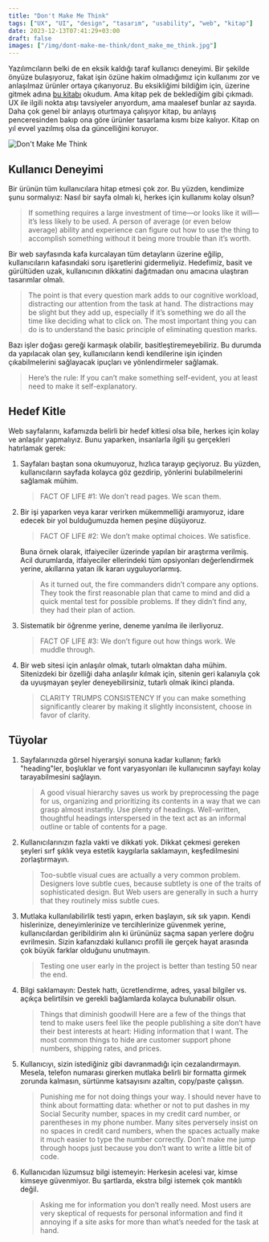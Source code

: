 ```yaml
---
title: "Don't Make Me Think"
tags: ["UX", "UI", "design", "tasarım", "usability", "web", "kitap"]
date: 2023-12-13T07:41:29+03:00
draft: false
images: ["/img/dont-make-me-think/dont_make_me_think.jpg"]
---
```


Yazılımcıların belki de en eksik kaldığı taraf kullanıcı deneyimi.
Bir şekilde önyüze bulaşıyoruz, fakat işin özüne hakim olmadığımız için kullanımı zor ve anlaşılmaz ürünler ortaya çıkarıyoruz.
Bu eksikliğimi bildiğim için, üzerine gitmek adına [bu kitabı](https://www.amazon.com/Dont-Make-Think-Revisited-Usability/dp/0321965515) okudum.
Ama kitap pek de beklediğim gibi çıkmadı.
UX ile ilgili nokta atışı tavsiyeler arıyordum, ama maalesef bunlar az sayıda.
Daha çok genel bir anlayış oturtmaya çalışıyor kitap, bu anlayış penceresinden bakıp ona göre ürünler tasarlama kısmı bize kalıyor.
Kitap on yıl evvel yazılmış olsa da güncelliğini koruyor.

![Don't Make Me Think][1]

## Kullanıcı Deneyimi

Bir ürünün tüm kullanıcılara hitap etmesi çok zor.
Bu yüzden, kendimize şunu sormalıyız: Nasıl bir sayfa olmalı ki, herkes için kullanımı kolay olsun?

> If something requires a large investment of time—or looks like it will—it’s less likely to be used.
> A person of average (or even below average) ability and experience can figure out how to use the thing to accomplish something without it being more trouble than it’s worth.

Bir web sayfasında kafa kurcalayan tüm detayların üzerine eğilip, kullanıcıların kafasındaki soru işaretlerini gidermeliyiz.
Hedefimiz, basit ve gürültüden uzak, kullanıcının dikkatini dağıtmadan onu amacına ulaştıran tasarımlar olmalı.

> The point is that every question mark adds to our cognitive workload, distracting our attention from the task at hand. The distractions may be slight but they add up, especially if it’s something we do all the time like deciding what to click on.
> The most important thing you can do is to understand the basic principle of eliminating question marks.

Bazı işler doğası gereği karmaşık olabilir, basitleştiremeyebiliriz.
Bu durumda da yapılacak olan şey, kullanıcıların kendi kendilerine işin içinden çıkabilmelerini sağlayacak ipuçları ve yönlendirmeler sağlamak.

> Here’s the rule: If you can’t make something self-evident, you at least need to make it self-explanatory.

## Hedef Kitle

Web sayfalarını, kafamızda belirli bir hedef kitlesi olsa bile, herkes için kolay ve anlaşılır yapmalıyız.
Bunu yaparken, insanlarla ilgili şu gerçekleri hatırlamak gerek:

1. Sayfaları baştan sona okumuyoruz, hızlıca tarayıp geçiyoruz. Bu yüzden, kullanıcıların sayfada kolayca göz gezdirip, yönlerini bulabilmelerini sağlamak mühim.

    > FACT OF LIFE #1: We don’t read pages. We scan them.

2. Bir işi yaparken veya karar verirken mükemmelliği aramıyoruz, idare edecek bir yol bulduğumuzda hemen peşine düşüyoruz.

    > FACT OF LIFE #2: We don’t make optimal choices. We satisfice.

    Buna örnek olarak, itfaiyeciler üzerinde yapılan bir araştırma verilmiş.
Acil durumlarda, itfaiyeciler ellerindeki tüm opsiyonları değerlendirmek yerine, akıllarına yatan ilk kararı uyguluyorlarmış.

    > As it turned out, the fire commanders didn’t compare any options. They took the first reasonable plan that came to mind and did a quick mental test for possible problems. If they didn’t find any, they had their plan of action.

3. Sistematik bir öğrenme yerine, deneme yanılma ile ilerliyoruz.

    > FACT OF LIFE #3: We don’t figure out how things work. We muddle through.

4. Bir web sitesi için anlaşılır olmak, tutarlı olmaktan daha mühim. Sitenizdeki bir özelliği daha anlaşılır kılmak için, sitenin geri kalanıyla çok da uyuşmayan şeyler deneyebilirsiniz, tutarlı olmak ikinci planda.

    > CLARITY TRUMPS CONSISTENCY If you can make something significantly clearer by making it slightly inconsistent, choose in favor of clarity.

## Tüyolar

1. Sayfalarınızda görsel hiyerarşiyi sonuna kadar kullanın; farklı "heading"ler, boşluklar ve font varyasyonları ile kullanıcının sayfayı kolay tarayabilmesini sağlayın.

    > A good visual hierarchy saves us work by preprocessing the page for us, organizing and prioritizing its contents in a way that we can grasp almost instantly.
    > Use plenty of headings. Well-written, thoughtful headings interspersed in the text act as an informal outline or table of contents for a page.

2. Kullanıcılarınızın fazla vakti ve dikkati yok. Dikkat çekmesi gereken şeyleri sırf şıklık veya estetik kaygılarla saklamayın, keşfedilmesini zorlaştırmayın.

    > Too-subtle visual cues are actually a very common problem. Designers love subtle cues, because subtlety is one of the traits of sophisticated design. But Web users are generally in such a hurry that they routinely miss subtle cues.

3. Mutlaka kullanılabilirlik testi yapın, erken başlayın, sık sık yapın. Kendi hislerinize, deneyimlerinize ve tercihlerinize güvenmek yerine, kullanıcılardan geribildirim alın ki ürününüz saçma sapan yerlere doğru evrilmesin. Sizin kafanızdaki kullanıcı profili ile gerçek hayat arasında çok büyük farklar olduğunu unutmayın.

    > Testing one user early in the project is better than testing 50 near the end. 

4. Bilgi saklamayın: Destek hattı, ücretlendirme, adres, yasal bilgiler vs. açıkça belirtilsin ve gerekli bağlamlarda kolayca bulunabilir olsun.

    > Things that diminish goodwill Here are a few of the things that tend to make users feel like the people publishing a site don’t have their best interests at heart: Hiding information that I want. The most common things to hide are customer support phone numbers, shipping rates, and prices.

5. Kullanıcıyı, sizin istediğiniz gibi davranmadığı için cezalandırmayın. Mesela, telefon numarası girerken mutlaka belirli bir formatta girmek zorunda kalmasın, sürtünme katsayısını azaltın, copy/paste çalışsın.

    > Punishing me for not doing things your way. I should never have to think about formatting data: whether or not to put dashes in my Social Security number, spaces in my credit card number, or parentheses in my phone number. Many sites perversely insist on no spaces in credit card numbers, when the spaces actually make it much easier to type the number correctly. Don’t make me jump through hoops just because you don’t want to write a little bit of code.

6. Kullanıcıdan lüzumsuz bilgi istemeyin: Herkesin acelesi var, kimse kimseye güvenmiyor. Bu şartlarda, ekstra bilgi istemek çok mantıklı değil.

    > Asking me for information you don’t really need. Most users are very skeptical of requests for personal information and find it annoying if a site asks for more than what’s needed for the task at hand.

[1]: /img/dont-make-me-think/dont_make_me_think.jpg
